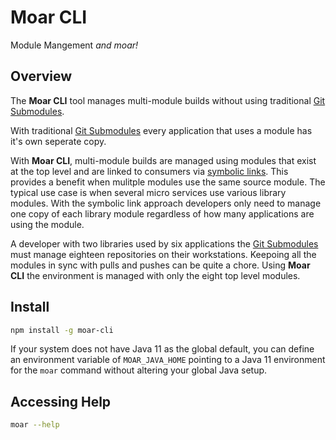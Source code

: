 # Moar CLI

Module Mangement *and moar!*

## Overview

The **Moar CLI** tool manages multi-module builds without using traditional [Git Submodules](https://git-scm.com/book/en/v2/Git-Tools-Submodules).

With traditional [Git Submodules](https://git-scm.com/book/en/v2/Git-Tools-Submodules) every application that uses a module has it's own seperate copy.

With **Moar CLI**, multi-module builds are managed using modules that exist at the top level and are linked to consumers via [symbolic links](https://en.wikipedia.org/wiki/Ln_(Unix)).  This provides a benefit when mulitple modules use the same source module.  The typical use case is when several micro services use various library modules.  With the symbolic link approach developers only need to manage one copy of each library module regardless of how many applications are using the module.

A developer with two libraries used by six applications the [Git Submodules](https://git-scm.com/book/en/v2/Git-Tools-Submodules) must manage eighteen repositories on their workstations.  Keepoing all the modules in sync with pulls and pushes can be quite a chore.  Using **Moar CLI** the environment is managed with only the eight top level modules.

## Install

```bash
npm install -g moar-cli
```

If your system does not have Java 11 as the global default, you can define an environment variable of `MOAR_JAVA_HOME` pointing to a Java 11 environment for the `moar` command without altering your global Java setup.

## Accessing Help

```bash
moar --help
```
